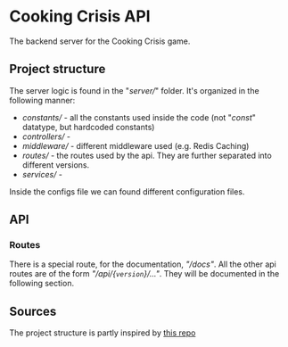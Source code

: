 # Cooking Crisis API

The backend server for the Cooking Crisis game.

## Project structure

The server logic is found in the "_server/_" folder. It's organized in the following manner:

- _constants/_ - all the constants used inside the code (not "_const_" datatype, but hardcoded constants)
- _controllers/_ - <!-- TODO - add information -->
- _middleware/_ - different middleware used (e.g. Redis Caching)
- _routes/_ - the routes used by the api. They are further separated into different versions.
- _services/_ -  <!-- TODO - add information -->

Inside the configs file we can found different configuration files. <!-- TODO - whether all of them are included in the repository (if the contains keys, etc..) -->

## API

### Routes

There is a special route, for the documentation, _"/docs"_. All the other api routes are of the form _"/api/{`version`}/..."_. They will be documented in the following section.

<!-- TODO - add the routes -->

## Sources

The project structure is partly inspired by [this repo](https://github.com/kelyvin/express-env-example)
